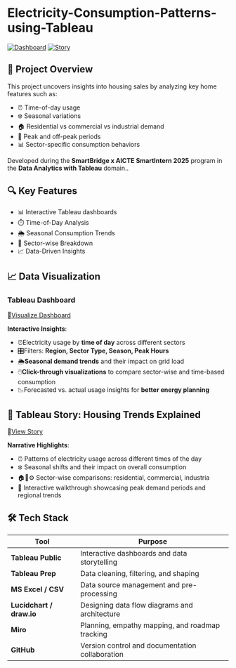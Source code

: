# Electricity-Consumption-Patterns-using-Tableau
[![Dashboard](https://img.shields.io/badge/View-Tableau%20Dashboard-orange)](https://public.tableau.com/shared/RG6ZKFMRC?:display_count=n&:origin=viz_share_link)
[![Story](https://img.shields.io/badge/Explore-Tableau%20Story-purple)]([https://public.tableau.com/shared/RG6ZKFMRC?:display_count=n&:origin=viz_share_link](https://public.tableau.com/views/electricity-Story/StroyOnEletricityConsumptioninIndia?:language=en-US&:sid=&:redirect=auth&:display_count=n&:origin=viz_share_link))

## 📌 Project Overview

This project uncovers insights into housing sales by analyzing key home features such as:

- ⏰ Time-of-day usage  
- ❄️ Seasonal variations  
- 🏠 Residential vs commercial vs industrial demand  
- 🔁 Peak and off-peak periods  
- 📊 Sector-specific consumption behaviors  

Developed during the **SmartBridge x AICTE SmartIntern 2025** program in the **Data Analytics with Tableau** domain..

## 🔍 Key Features

- 📊 Interactive Tableau dashboards  
- ⏱️ Time-of-Day Analysis  
- 🌦️ Seasonal Consumption Trends  
- 🏢 Sector-wise Breakdown
- 📈 Data-Driven Insights

## 📈 Data Visualization

### Tableau Dashboard  
🔗[Visualize Dashboard](https://public.tableau.com/shared/RG6ZKFMRC?:display_count=n&:origin=viz_share_link)

**Interactive Insights**:
- ⏰Electricity usage by **time of day** across different sectors  
- 🎛️Filters: **Region, Sector Type, Season, Peak Hours**  
- 🌦️**Seasonal demand trends** and their impact on grid load  
- 🖱️**Click-through visualizations** to compare sector-wise and time-based consumption
- 📉Forecasted vs. actual usage insights for **better energy planning**


## 📖 Tableau Story: Housing Trends Explained

🔗[View Story](https://public.tableau.com/views/electricity-Story/StroyOnEletricityConsumptioninIndia?:language=en-US&:sid=&:redirect=auth&:display_count=n&:origin=viz_share_link)

**Narrative Highlights**:
- ⏰ Patterns of electricity usage across different times of the day  
- ❄️ Seasonal shifts and their impact on overall consumption  
- 🏠🏢⚙️ Sector-wise comparisons: residential, commercial, industria  
- 🧭 Interactive walkthrough showcasing peak demand periods and regional trends


## 🛠️ Tech Stack

| **Tool**             | **Purpose**                                        |
|----------------------|----------------------------------------------------|
| **Tableau Public**   | Interactive dashboards and data storytelling       |
| **Tableau Prep**     | Data cleaning, filtering, and shaping              |
| **MS Excel / CSV**   | Data source management and pre-processing          |
| **Lucidchart / draw.io** | Designing data flow diagrams and architecture |
| **Miro**             | Planning, empathy mapping, and roadmap tracking    |
| **GitHub**           | Version control and documentation collaboration    |
